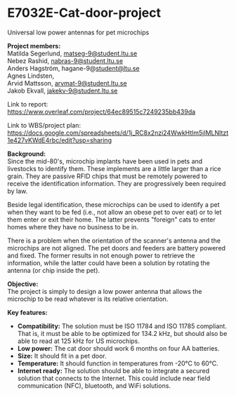 # E7032E-Cat-door-project
Universal low power antennas for pet microchips
<p>
  
**Project members:** <br>
Matilda Segerlund, matseg-9@student.ltu.se  <br>
Nebez Rashid, nabras-9@student.ltu.se <br>
Anders Hagström, hagane-9@student@ltu.se <br>
Agnes Lindsten, <br>
Arvid Mattsson, arvmat-9@student.ltu.se <br>
Jakob Ekvall, jakekv-9@student.ltu.se <br>

Link to report: https://www.overleaf.com/project/64ec89515c7249235bb439da <br>

Link to WBS/project plan: https://docs.google.com/spreadsheets/d/1j_RC8x2nzi24WwkHtlm5jIMLNItzt1e427vKWdE4rbc/edit?usp=sharing <br>

**Background:** <br>
Since the mid-80's, microchip implants have been used in pets and livestocks to identify them. These implements are a little larger than a rice grain. They are passive RFID chips that must be remotely powered to receive the identification information. They are progressively been required by law. <br>

Beside legal identification, these microchips can be used to identify a pet when they want to be fed (i.e., not allow an obese pet to over eat) or to let them enter or exit their home. The latter prevents "foreign" cats to enter homes where they have no business to be in. <br>

There is a problem when the orientation of the scanner's antenna and the microchips are not aligned. The pet doors and feeders are battery powered and fixed. The former results in not enough power to retrieve the information, while the latter could have been a solution by rotating the antenna (or chip inside the pet). <br>

**Objective:** <br>
The project is simply to design a low power antenna that allows the microchip to be read whatever is its relative orientation. <br>

**Key features:** <br>
* **Compatibility:** The solution must be ISO 11784 and ISO 11785 compliant. That is, it must be able to be optimized for 134.2 kHz, but should also be able to read at 125 kHz for US microchips.
* **Low power:** The cat door should work 6 months on four AA batteries.
* **Size:** It should fit in a pet door.
* **Temperature:** It should function in temperatures from -20°C to 60°C.
* **Internet ready:** The solution should be able to integrate a secured solution that connects to the Internet. This could include near field communication (NFC), bluetooth, and WiFi solutions. 
 

</p>
